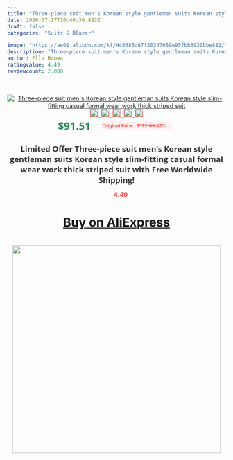 ```yaml
---
title: "Three-piece suit men's Korean style gentleman suits Korean style slim-fitting casual formal wear work thick striped suit"
date: 2020-07-17T10:40:36.892Z
draft: false
categories: "Suits & Blazer"

image: "https://ae01.alicdn.com/kf/Hc0385d67f30347059e95fbb6930bbe881/Three-piece-suit-men-s-Korean-style-gentleman-suits-Korean-style-slim-fitting-casual-formal-wear.jpg"
description: "Three-piece suit men's Korean style gentleman suits Korean style slim-fitting casual formal wear work thick striped suit"
author: Ella Brown
ratingvalue: 4.49
reviewcount: 2.888
---
```

<br>
<div style="text-align: center;">
<a href="https://s.click.aliexpress.com/e/_ABscYV" target="_blank" rel="nofollow noopener noreferrer"><img alt="Three-piece suit men's Korean style gentleman suits Korean style slim-fitting casual formal wear work thick striped suit" class="magnifier-image" src="https://ae01.alicdn.com/kf/Hc0385d67f30347059e95fbb6930bbe881/Three-piece-suit-men-s-Korean-style-gentleman-suits-Korean-style-slim-fitting-casual-formal-wear.jpg_640x640.jpg">
<br>
<img style="border:1px solid salmon" src="https://ae01.alicdn.com/kf/Hc0385d67f30347059e95fbb6930bbe881/Three-piece-suit-men-s-Korean-style-gentleman-suits-Korean-style-slim-fitting-casual-formal-wear.jpg_120x120.jpg">&nbsp;&nbsp;<img style="border:1px solid salmon" src="https://ae01.alicdn.com/kf/H59d62041fd494dc88a13c066828e3fa9Z/Three-piece-suit-men-s-Korean-style-gentleman-suits-Korean-style-slim-fitting-casual-formal-wear.jpg_120x120.jpg">&nbsp;&nbsp;<img style="border:1px solid salmon" src="https://ae01.alicdn.com/kf/Hd1438ffa3e084f979976b767ae02625e3/Three-piece-suit-men-s-Korean-style-gentleman-suits-Korean-style-slim-fitting-casual-formal-wear.jpg_120x120.jpg">&nbsp;&nbsp;<img style="border:1px solid salmon" src="https://ae01.alicdn.com/kf/H0d220e6314f64d2fb4084a5a37f3625fw/Three-piece-suit-men-s-Korean-style-gentleman-suits-Korean-style-slim-fitting-casual-formal-wear.jpg_120x120.jpg">&nbsp;&nbsp;<img style="border:1px solid salmon" src="https://ae01.alicdn.com/kf/H6982eb3df3fe4464aba848bbc40b10c6s/Three-piece-suit-men-s-Korean-style-gentleman-suits-Korean-style-slim-fitting-casual-formal-wear.jpg_120x120.jpg"></a></div><br0>
<div style="text-align: center;"><span style="background-color: white; border: 0px; box-sizing: border-box; color: seagreen; display: inline-block; font-family: &quot;open sans&quot; , &quot;arial&quot; , &quot;helvetica&quot; , sans-serif , &quot;heiti&quot;; font-size: 24px; font-stretch: inherit; font-weight: 700; line-height: inherit; margin: 0px 10px 0px 0px; padding: 0px; vertical-align: middle;">$91.51 </span>
<span style="background: rgb(255 , 241 , 241); border-radius: 3px; border: 0px; box-sizing: border-box; color: #ff4747; display: inline-block; font-family: inherit; font-size: 12px; font-stretch: inherit; font-style: inherit; font-variant: inherit; font-weight: 600; line-height: inherit; margin: 0px; padding: 2px 5px; transform: scale(0.9); vertical-align: middle;">Original Price : <b style="text-decoration: line-through;">$172.66 </b> 47%&nbsp;&nbsp;</span></div>
<h1 style="color: #333333; display: inline-block; font-family: &quot;open sans&quot; , &quot;arial&quot; , &quot;helvetica&quot; , sans-serif , &quot;heiti&quot;; font-size: 18px; font-stretch: inherit; font-weight: 700; text-align: center;">Limited Offer Three-piece suit men's Korean style gentleman suits Korean style slim-fitting casual formal wear work thick striped suit with Free Worldwide Shipping!</h1>
<div style="color: #ff4747; text-align: center;">
<img src="https://4.bp.blogspot.com/-M0ZcTcb-5uY/XleCXlxnR4I/AAAAAAAAAEc/OrjgMkXV1oMQFaCRZj5HQwOCBcu3w1FegCPcBGAYYCw/s1600/star.png" style="height: 15px;">&nbsp;<b>4.49</b></div>
<div class="button_cont" align="center"><a class="buynow_a" href="https://s.click.aliexpress.com/e/_ABscYV" target="_blank" rel="nofollow noopener noreferrer"><H1>Buy on AliExpress</H1></a></div><br>
<div class="separator" style="clear: both; text-align: center;">
<img src="https://lh3.googleusercontent.com/-pTy5HemUv9M/XlePHvY0dAI/AAAAAAAAAE4/0nX5iRUoIWY8eMW9Dpxeirr157OZliDIgCLcBGAsYHQ/s1600/badge.gif" width="480">
</div>
